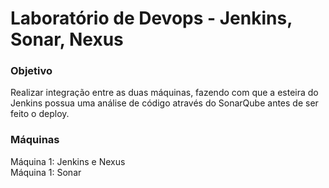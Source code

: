 # Laboratório de Devops - Jenkins, Sonar, Nexus

### Objetivo
Realizar integração entre as duas máquinas, fazendo com que a esteira do Jenkins possua uma análise de código através do SonarQube antes de ser feito o deploy.

### Máquinas
Máquina 1: Jenkins e Nexus<br>
Máquina 1: Sonar

